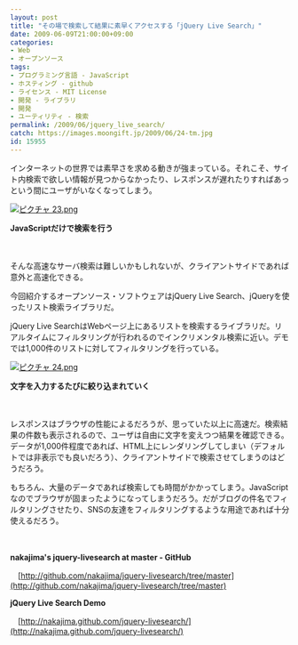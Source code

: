 ```yaml
---
layout: post
title: "その場で検索して結果に素早くアクセスする「jQuery Live Search」"
date: 2009-06-09T21:00:00+09:00
categories:
- Web
- オープンソース
tags: 
- プログラミング言語 - JavaScript
- ホスティング - github
- ライセンス - MIT License
- 開発 - ライブラリ
- 開発
- ユーティリティ - 検索
permalink: /2009/06/jquery_live_search/
catch: https://images.moongift.jp/2009/06/24-tm.jpg
id: 15955
---
```

インターネットの世界では素早さを求める動きが強まっている。それこそ、サイト内検索で欲しい情報が見つからなかったり、レスポンスが遅れたりすればあっという間にユーザがいなくなってしまう。

  

[![ピクチャ 23.png](https://images.moongift.jp/2009/06/23-tm.jpg)](https://images.moongift.jp/2009/06/23.png)  
  
**JavaScriptだけで検索を行う**

  

　

  

そんな高速なサーバ検索は難しいかもしれないが、クライアントサイドであれば意外と高速化できる。

  

今回紹介するオープンソース・ソフトウェアはjQuery Live Search、jQueryを使ったリスト検索ライブラリだ。

  
<!--more-->

jQuery Live SearchはWebページ上にあるリストを検索するライブラリだ。リアルタイムにフィルタリングが行われるのでインクリメンタル検索に近い。デモでは1,000件のリストに対してフィルタリングを行っている。

  

[![ピクチャ 24.png](https://images.moongift.jp/2009/06/24-tm.jpg)](https://images.moongift.jp/2009/06/24.png)  
  
**文字を入力するたびに絞り込まれていく**

  

　

  

レスポンスはブラウザの性能によるだろうが、思っていた以上に高速だ。検索結果の件数も表示されるので、ユーザは自由に文字を変えつつ結果を確認できる。データが1,000件程度であれば、HTML上にレンダリングしてしまい（デフォルトでは非表示でも良いだろう）、クライアントサイドで検索させてしまうのはどうだろう。

  

もちろん、大量のデータであれば検索しても時間がかかってしまう。JavaScriptなのでブラウザが固まったようになってしまうだろう。だがブログの件名でフィルタリングさせたり、SNSの友達をフィルタリングするような用途であれば十分使えるだろう。

  

　

  

**nakajima's jquery-livesearch at master - GitHub**  
  
　[http://github.com/nakajima/jquery-livesearch/tree/master](http://github.com/nakajima/jquery-livesearch/tree/master)

  

**jQuery Live Search Demo**  
  
　[http://nakajima.github.com/jquery-livesearch/](http://nakajima.github.com/jquery-livesearch/)

  
